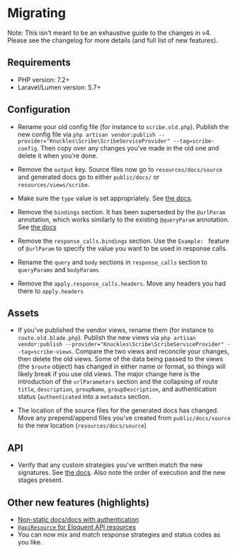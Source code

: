 # Migrating
Note: This isn't meant to be an exhaustive guide to the changes in v4. Please see the changelog for more details (and full list of new features).

## Requirements
- PHP version: 7.2+
- Laravel/Lumen version: 5.7+

## Configuration 
- Rename your old config file (for instance to `scribe.old.php`). Publish the new config file via `php artisan vendor:publish --provider="Knuckles\Scribe\ScribeServiceProvider" --tag=scribe-config`. Then copy over any changes you've made in the old one and delete it when you're done.

- Remove the `output` key. Source files now go to `resources/docs/source` and generated docs go to either `public/docs/` or `resources/views/scribe`.

- Make sure the `type` value is set appropriately. See [the docs](config.html#type). 

- Remove the `bindings` section. It has been superseded by the `@urlParam` annotation, which works similarly to the existing `@queryParam` annotation. See [the docs](documenting.html#specifying-request-parameters)

- Remove the `response_calls.bindings` section. Use the `Example: ` feature of `@urlParam` to specify the value you want to be used in response calls.

- Rename the `query` and `body` sections in `response_calls` section to `queryParams` and `bodyParams`

- Remove the `apply.response_calls.headers`. Move any headers you had there to `apply.headers` 

## Assets
- If you've published the vendor views, rename them (for instance to `route.old.blade.php`). Publish the new views via `php artisan vendor:publish --provider="Knuckles\Scribe\ScribeServiceProvider" --tag=scribe-views`. Compare the two views and reconcile your changes, then delete the old views. Some of the data being passed to the views (the `$route` object) has changed in either name or format, so things will likely break if you use old views.
The major change here is the introduction of the `urlParameters` section and the collapsing of route `title`, `description`, `groupName`, `groupDescription`, and authentication status (`authenticated` into a `metadata` section.

- The location of the source files for the generated docs has changed. Move any prepend/append files you've created from `public/docs/source` to the new location (`resources/docs/source`)

## API
- Verify that any custom strategies you've written match the new signatures. See [the docs](plugins.html#strategies). Also note the order of execution and the new stages present.

## Other new features (highlights)
- [Non-static docs/docs with authentication](config.html#type)
- [`@apiResource` for Eloquent API resources](documenting.html#apiresource-apiresourcecollection-and-apiresourcemodel)
- You can now mix and match response strategies and status codes as you like.
